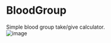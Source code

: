# BloodGroup
Simple blood group take/give calculator.<br>
![image](https://user-images.githubusercontent.com/46069238/149034582-9103dd58-57f7-4c19-b235-3227ab1140f9.png)
